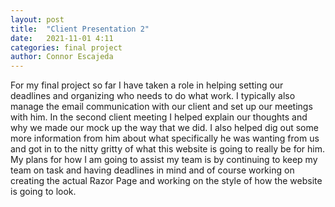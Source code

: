 ```yaml
---
layout: post
title:  "Client Presentation 2"
date:   2021-11-01 4:11
categories: final project
author: Connor Escajeda
---
```

For my final project so far I have taken a role in helping setting our deadlines and organizing who needs to do what work. I typically also manage the email communication with our client and set up our meetings with him. In the second client meeting I helped explain our thoughts and why we made our mock up the way that we did. I also helped dig out some more information from him about what specifically he was wanting from us and got in to the nitty gritty of what this website is going to really be for him. My plans for how I am going to assist my team is by continuing to keep my team on task and having deadlines in mind and of course working on creating the actual Razor Page and working on the style of how the website is going to look.
